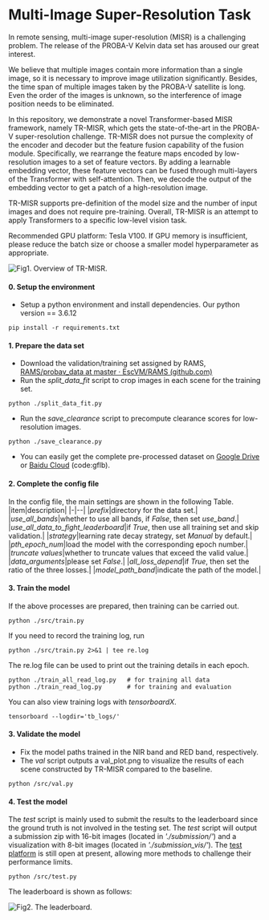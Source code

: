# Multi-Image Super-Resolution Task


In remote sensing, multi-image super-resolution (MISR) is a challenging problem. The release of the PROBA-V Kelvin data set has aroused our great interest.

We believe that multiple images contain more information than a single image, so it is necessary to improve image utilization significantly. Besides, the time span of multiple images taken by the PROBA-V satellite is long. Even the order of the images is unknown, so the interference of image position needs to be eliminated.

In this repository, we demonstrate a novel Transformer-based MISR framework, namely TR-MISR, which gets the state-of-the-art in the PROBA-V super-resolution challenge. TR-MISR does not pursue the complexity of the encoder and decoder but the feature fusion capability of the fusion module. Specifically, we rearrange the feature maps encoded by low-resolution images to a set of feature vectors. By adding a learnable embedding vector, these feature vectors can be fused through multi-layers of the Transformer with self-attention. Then, we decode the output of the embedding vector to get a patch of a high-resolution image.
 
TR-MISR supports pre-definition of the model size and the number of input images and does not require pre-training. Overall, TR-MISR is an attempt to apply Transformers to a specific low-level vision task.

Recommended GPU platform: Tesla V100. If GPU memory is insufficient, please reduce the batch size or choose a smaller model hyperparameter as appropriate.

![Fig1. Overview of TR-MISR.](https://github.com/Suanmd/TR-MISR/blob/master/imgs/TR-MISR.png)

#### 0. Setup the environment
-   Setup a python environment and install dependencies. Our python version == 3.6.12
```
pip install -r requirements.txt
```
#### 1. Prepare the data set
-   Download the validation/training set assigned by RAMS, [RAMS/probav_data at master · EscVM/RAMS (github.com)](https://github.com/EscVM/RAMS/tree/master/probav_data)
-   Run the _split_data_fit_ script to crop images in each scene for the training set.
```
python ./split_data_fit.py
```
-   Run the _save_clearance_ script to precompute clearance scores for low-resolution images.
```
python ./save_clearance.py
```
-   You can easily get the complete pre-processed dataset on [Google Drive](https://drive.google.com/file/d/1_ZYJqHaXmAZqVlLVxLf118_R5wp7Rt7L/view?usp=sharing) or [Baidu Cloud](https://pan.baidu.com/s/1vlaisAQS1BAhDhsnZW73pA) (code:gflb).

#### 2. Complete the config file
In the config file, the main settings are shown in the following Table.
|item|description| 
|-|--|
|_prefix_|directory for the data set.|
|_use_all_bands_|whether to use all bands, if _False_, then set _use_band_.|
|_use_all_data_to_fight_leaderboard_|if _True_, then use all training set and skip validation.|
|_strategy_|learning rate decay strategy, set _Manual_ by default.|
|_pth_epoch_num_|load the model with the corresponding epoch number.|
|_truncate values_|whether to truncate values that exceed the valid value.|
|_data_arguments_|please set _False_.|
|_all_loss_depend_|if _True_, then set the ratio of the three losses.|
|_model_path_band_|indicate the path of the model.|

#### 3. Train the model
If the above processes are prepared, then training can be carried out.
```
python ./src/train.py
```
If you need to record the training log, run
```
python ./src/train.py 2>&1 | tee re.log
```
The re.log file can be used to print out the training details in each epoch.
```
python ./train_all_read_log.py   # for training all data
python ./train_read_log.py       # for training and evaluation
```
You can also view training logs with _tensorboardX_.
```
tensorboard --logdir='tb_logs/'
```
#### 3. Validate the model

-  Fix the model paths trained in the NIR band and RED band, respectively.
-  The _val_ script outputs a val_plot.png to visualize the results of each scene constructed by TR-MISR compared to the baseline.
```
python /src/val.py
```
#### 4. Test the model
The _test_ script is mainly used to submit the results to the leaderboard since the ground truth is not involved in the testing set. The _test_ script will output a submission zip with 16-bit images (located in _'./submission/'_) and a visualization with 8-bit images (located in _'./submission_vis/'_). The [test platform](https://kelvins.esa.int/proba-v-super-resolution-post-mortem/leaderboard/)  is still open at present, allowing more methods to challenge their performance limits.
```
python /src/test.py
```
The leaderboard is shown as follows:

![Fig2. The leaderboard.](https://github.com/Suanmd/TR-MISR/blob/master/imgs/The_leader_board.png)

